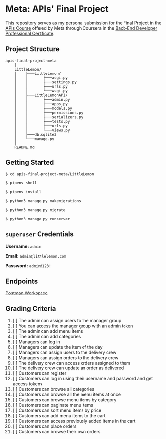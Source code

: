 # Meta: APIs' Final Project

This repository serves as my personal submission for the Final Project in the [APIs Course](https://www.coursera.org/learn/apis?specialization=meta-back-end-developer) offered by Meta through Coursera in the [Back-End Developer Professional Certificate](https://www.coursera.org/professional-certificates/meta-back-end-developer).





## Project Structure

```
apis-final-project-meta
    │
    LittleLemon/
    │    ├───LittleLemon/
    │    │       ├───asgi.py
    │    │       ├───settings.py
    │    │       ├───urls.py
    │    │       └───wsgi.py
    │    ├───LittleLemonAPI/
    │    │       ├───admin.py
    │    │       ├───apps.py
    │    │       ├───models.py
    │    │       ├───permissions.py
    │    │       ├───serializers.py
    │    │       ├───tests.py
    │    │       ├───urls.py
    │    │       └───views.py
    │    ├───db.sqlite3
    │    └───manage.py
    │
    README.md
```





## Getting Started

```bash
$ cd apis-final-project-meta/LittleLemon

$ pipenv shell

$ pipenv install

$ python3 manage.py makemigrations 

$ python3 manage.py migrate

$ python3 manage.py runserver
```





## `superuser` Credentials

**Username:** `admin`

**Email:** `admin@littlelemon.com`

**Password:** `admin@123!`





## Endpoints

[Postman Workspace](https://www.postman.com/jesusgraterol/workspace/apis-final-project-meta)




## Grading Criteria

1. [ ] The admin can assign users to the manager group
2. [ ] You can access the manager group with an admin token
3. [ ] The admin can add menu items 
4. [ ] The admin can add categories
5. [ ] Managers can log in 
6. [ ] Managers can update the item of the day
7. [ ] Managers can assign users to the delivery crew
8. [ ] Managers can assign orders to the delivery crew
9. [ ] The delivery crew can access orders assigned to them
10. [ ] The delivery crew can update an order as delivered
11. [ ] Customers can register
12. [ ] Customers can log in using their username and password and get access tokens
13. [ ] Customers can browse all categories 
14. [ ] Customers can browse all the menu items at once
15. [ ] Customers can browse menu items by category
16. [ ] Customers can paginate menu items
17. [ ] Customers can sort menu items by price
18. [ ] Customers can add menu items to the cart
19. [ ] Customers can access previously added items in the cart
20. [ ] Customers can place orders
21. [ ] Customers can browse their own orders
